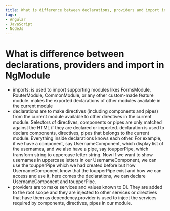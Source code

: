 ```yaml
---
title: What is difference between declarations, providers and import in NgModule
tags:
- Angular
- JavaScript
- NodeJs
---
```


# What is difference between declarations, providers and import in NgModule 

- imports: is used to import supporting modules likes FormsModule, RouterModule, CommonModule, or any other custom-made feature module. makes the exported declarations of other modules available in the current module
- declarations are to make directives (including components and pipes) from the current module available to other directives in the current module. Selectors of directives, components or pipes are only matched against the HTML if they are declared or imported. declaration is used to declare components, directives, pipes that belongs to the current module. Everything inside declarations knows each other. For example, if we have a component, say UsernameComponent, which display list of the usernames, and we also have a pipe, say toupperPipe, which transform string to uppercase letter string. Now If we want to show usernames in uppercase letters in our UsernameComponent, we can use the toupperPipe which we had created before but how UsernameComponent know that the toupperPipe exist and how we can access and use it, here comes the declarations, we can declare UsernameComponent and toupperPipe.
- providers are to make services and values known to DI. They are added to the root scope and they are injected to other services or directives that have them as dependency.provider is used to inject the services required by components, directives, pipes in our module.
